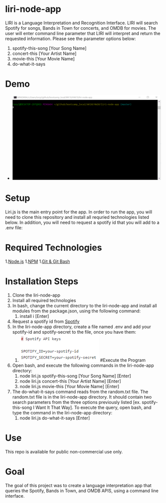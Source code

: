 # liri-node-app
LIRI is a Language Interpretation and Recognition Interface.  LIRI will search Spotify for songs, Bands in Town for concerts, and OMDB for movies.  The user will enter command line parameter that LIRI will interpret and return the requested information.  Please see the parameter options below:
1. spotify-this-song [Your Song Name]
1. concert-this [Your Artist Name]
1. movie-this [Your Movie Name] 
1. do-what-it-says
# Demo
* ![Liri Demo](./images/liri_demo.gif)
# Setup
Liri.js is the main entry point for the app.  In order to run the app, you will need to clone this repository and install all requried technologies listed below.  In addition, you will need to request a spotify id that you will add to a .env file:
# Required Technologies
1.[Node.js](https://nodejs.org/en/)
1.[NPM](https://www.npmjs.com/get-npm)
1.[Git & Git Bash](https://git-scm.com/downloads)
# Installation Steps
1. Clone the liri-node-app
1. Install all required technologies
1. In bash, change the current directory to the liri-node-app and install all modules from the package.json, using the following command:
    1. install i [Enter]
1. Request a spotify id from [Spotify](https://developer.spotify.com/my-applications/#!/)
1. In the liri-node-app directory, create a file named .env and add your spotify-id and spotify-secret to the file, once 
you have them:
    1. ![.env file](./images/dotenv_file.png)
#Execute the Program
1. Open bash, and execute the following commands in the liri-node-app directory:
    1. node liri.js spotify-this-song [Your Song Name] [Enter]
    1. node liri.js concert-this [Your Artist Name] [Enter]
    1. node liri.js movie-this [Your Movie Name] [Enter]
2. The do-what-it-says command reads from the random.txt file.  The random.txt file is in the liri-node-app directory.  It should contain two search parameters from the three options previously listed [ex. spotify-this-song I Want It That Way].  To execute the query, open bash, and type the command in the liri-node-app directory:
    1. node liri.js do-what-it-says [Enter]
# Use
This repo is available for public non-commercial use only.
# Goal
The goal of this project was to create a language interpretation app that queries the Spotify, Bands in Town, and OMDB APIS, using a command line interface.  